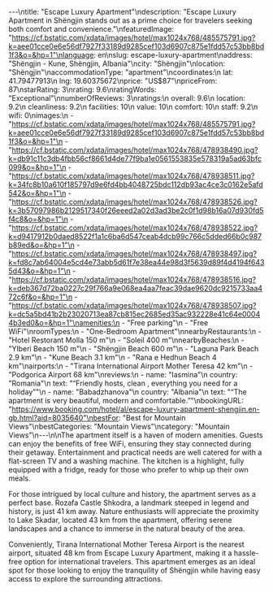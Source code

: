 ---\ntitle: "Escape Luxury Apartment"\ndescription: "Escape Luxury Apartment in Shëngjin stands out as a prime choice for travelers seeking both comfort and convenience."\nfeaturedImage: "https://cf.bstatic.com/xdata/images/hotel/max1024x768/485575791.jpg?k=aee01cce0e6e56df7927f33189d9285cef103d6907c875e1fdd57c53bb8bd1f3&o=&hp=1"\nlanguage: en\nslug: escape-luxury-apartment\naddress: "Shëngjin - Kune, Shëngjin, Albania"\ncity: "Shëngjin"\nlocation: "Shëngjin"\naccommodationType: "apartment"\ncoordinates:\n  lat: 41.79477913\n  lng: 19.60375672\nprice: "US$87"\npriceFrom: 87\nstarRating: 3\nrating: 9.6\nratingWords: "Exceptional"\nnumberOfReviews: 3\nratings:\n  overall: 9.6\n  location: 9.2\n  cleanliness: 9.2\n  facilities: 10\n  value: 10\n  comfort: 10\n  staff: 9.2\n  wifi: 0\nimages:\n  - "https://cf.bstatic.com/xdata/images/hotel/max1024x768/485575791.jpg?k=aee01cce0e6e56df7927f33189d9285cef103d6907c875e1fdd57c53bb8bd1f3&o=&hp=1"\n  - "https://cf.bstatic.com/xdata/images/hotel/max1024x768/478938490.jpg?k=db91c11c3db4fbb56cf8661d4de77f9ba1e0561553835e578319a5ad63bfc099&o=&hp=1"\n  - "https://cf.bstatic.com/xdata/images/hotel/max1024x768/478938511.jpg?k=34fc8b10a610f185797d9e6fd4bb4048725bdc112db93ac4ce3c0162e5afd542&o=&hp=1"\n  - "https://cf.bstatic.com/xdata/images/hotel/max1024x768/478938526.jpg?k=3b57097986b2129517340f26eeed2a02d3ad3be2c0f1d98b16a07d930fd5f4c8&o=&hp=1"\n  - "https://cf.bstatic.com/xdata/images/hotel/max1024x768/478938522.jpg?k=d9417912b0daed8522f1a1c6ba6d547ceab4dcb99c766c5dded66b0c987b89ed&o=&hp=1"\n  - "https://cf.bstatic.com/xdata/images/hotel/max1024x768/478938497.jpg?k=fd8c7ab64004e5cd4e73abb5d61f7e38ea44e98d3f5639d89f4d4194f6435d43&o=&hp=1"\n  - "https://cf.bstatic.com/xdata/images/hotel/max1024x768/478938516.jpg?k=deb367d72ba0227c29f766a9e068ea4aa7feac39dae9620dc9215733aa472c6f&o=&hp=1"\n  - "https://cf.bstatic.com/xdata/images/hotel/max1024x768/478938507.jpg?k=dc5a5bd41b2b23020713ea87cb815ec2685ed35ac932228e41c64e00044b3ed0&o=&hp=1"\namenities:\n  - "Free parking"\n  - "Free WiFi"\nroomTypes:\n  - "One-Bedroom Apartment"\nnearbyRestaurants:\n  - "Hotel Restorant Molla 150 m"\n  - "Soleil 400 m"\nnearbyBeaches:\n  - "Ylberi Beach 150 m"\n  - "Shëngjin Beach 600 m"\n  - "Laguna Park Beach 2.9 km"\n  - "Kune Beach 3.1 km"\n  - "Rana e Hedhun Beach 4 km"\nairports:\n  - "Tirana International Airport Mother Teresa 42 km"\n  - "Podgorica Airport 68 km"\nreviews:\n  - name: "Iasmina"\n    country: "Romania"\n    text: "“Friendly hosts, clean , everything you need for a holiday”"\n  - name: "Babadzhanova"\n    country: "Albania"\n    text: "“The apartment is very beautiful, modern and comfortable.”"\nbookingURL: "https://www.booking.com/hotel/al/escape-luxury-apartment-shengjin.en-gb.html?aid=8035640"\nbestFor: "Best for Mountain Views"\nbestCategories: "Mountain Views"\ncategory: "Mountain Views"\n---\n\nThe apartment itself is a haven of modern amenities. Guests can enjoy the benefits of free WiFi, ensuring they stay connected during their getaway. Entertainment and practical needs are well catered for with a flat-screen TV and a washing machine. The kitchen is a highlight, fully equipped with a fridge, ready for those who prefer to whip up their own meals.

For those intrigued by local culture and history, the apartment serves as a perfect base. Rozafa Castle Shkodra, a landmark steeped in legend and history, is just 41 km away. Nature enthusiasts will appreciate the proximity to Lake Skadar, located 43 km from the apartment, offering serene landscapes and a chance to immerse in the natural beauty of the area.

Conveniently, Tirana International Mother Teresa Airport is the nearest airport, situated 48 km from Escape Luxury Apartment, making it a hassle-free option for international travelers. This apartment emerges as an ideal spot for those looking to enjoy the tranquility of Shëngjin while having easy access to explore the surrounding attractions.